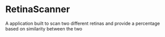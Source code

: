 # RetinaScanner
A application built to scan two different retinas and provide a percentage based on similarity between the two
